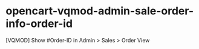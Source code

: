 # opencart-vqmod-admin-sale-order-info-order-id
[VQMOD] Show #Order-ID in Admin > Sales > Order View
